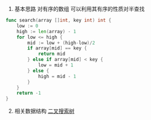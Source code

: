1. 基本思路
对有序的数组 可以利用其有序的性质对半查找
``` go 
func search(array []int, key int) int {
	low := 0
	high := len(array) - 1
	for low <= high {
		mid := low + (high-low)/2
		if array[mid] == key {
			return mid
		} else if array[mid] < key {
			low = mid + 1
		} else {
			high = mid - 1
		}
	}
	return -1
}
```

2. 相关数据结构
[二叉搜索树](https://baike.baidu.com/item/%E4%BA%8C%E5%8F%89%E6%90%9C%E7%B4%A2%E6%A0%91)